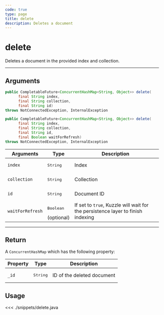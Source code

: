 ```yaml
---
code: true
type: page
title: delete
description: Deletes a document
---
```


# delete

Deletes a document in the provided index and collection.

---

## Arguments

```java
public CompletableFuture<ConcurrentHashMap<String, Object>> delete(
      final String index,
      final String collection,
      final String id)
throws NotConnectedException, InternalException

public CompletableFuture<ConcurrentHashMap<String, Object>> delete(
      final String index,
      final String collection,
      final String id,
      final Boolean waitForRefresh)
throws NotConnectedException, InternalException
```

| Arguments          | Type                                         | Description                       |
| ------------------ | -------------------------------------------- | --------------------------------- |
| `index`            | <pre>String</pre>                            | Index                             |
| `collection`       | <pre>String</pre>                            | Collection                        |
| `id      `         | <pre>String</pre>                            | Document ID |
| `waitForRefresh`   | <pre>Boolean</pre> (optional)                | If set to `true`, Kuzzle will wait for the persistence layer to finish indexing|

---

## Return

A `ConcurrentHashMap` which has the following property:

| Property     | Type                         | Description                      |
|------------- |----------------------------- |--------------------------------- |
| `_id`        | <pre>String</pre>            | ID of the deleted document                       |

## Usage

<<< ./snippets/delete.java
